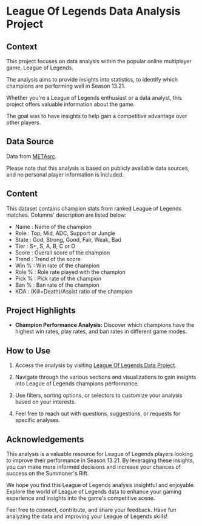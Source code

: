 # League Of Legends Data Analysis Project

## Context
This project focuses on data analysis within the popular online multiplayer game, League of Legends. 

The analysis aims to provide insights into statistics, to identify which champions are performing well in Season 13.21. 

Whether you're a League of Legends enthusiast or a data analyst, this project offers valuable information about the game.

The goal was to have insights to help gain a competitive advantage over other players.

## Data Source

Data from [METAsrc](https://www.metasrc.com/lol/stats).

Please note that this analysis is based on publicly available data sources, and no personal player information is included.

## Content

This dataset contains champion stats from ranked League of Legends matches.
Columns' description are listed below:
* Name : Name of the champion
* Role : Top, Mid, ADC, Support or Jungle
* State : God, Strong, Good, Fair, Weak, Bad
* Tier : S+, S, A, B, C or D
* Score : Overall score of the champion
* Trend : Trend of the score
* Win % : Win rate of the champion
* Role % : Role rate played with the champion
* Pick % : Pick rate of the champion
* Ban % : Ban rate of the champion
* KDA : (Kill+Death)/Assist ratio of the champion

## Project Highlights

- **Champion Performance Analysis:** Discover which champions have the highest win rates, play rates, and ban rates in different game modes.

## How to Use
1. Access the analysis by visiting [League Of Legends Data Project](https://github.com/HoangPham2704/League_Of_Legends_DA_Project/blob/main/League_Of_Legends.ipynb).

2. Navigate through the various sections and visualizations to gain insights into League of Legends champions performance.

3. Use filters, sorting options, or selectors to customize your analysis based on your interests.

4. Feel free to reach out with questions, suggestions, or requests for specific analyses.

## Acknowledgements

This analysis is a valuable resource for League of Legends players looking to improve their performance in Season 13.21. By leveraging these insights, you can make more informed decisions and increase your chances of success on the Summoner's Rift.

We hope you find this League of Legends analysis insightful and enjoyable. Explore the world of League of Legends data to enhance your gaming experience and insights into the game's competitive scene.

Feel free to connect, contribute, and share your feedback. Have fun analyzing the data and improving your League of Legends skills!
